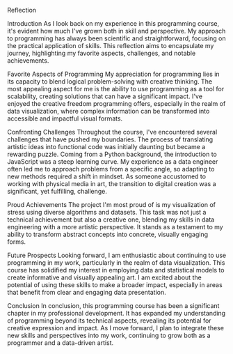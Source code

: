 Reflection

Introduction
    As I look back on my experience in this programming course, it's evident how much I've grown both in skill and perspective. My approach to programming has always been scientific and straightforward, focusing on the practical application of skills. This reflection aims to encapsulate my journey, highlighting my favorite aspects, challenges, and notable achievements.

Favorite Aspects of Programming
    My appreciation for programming lies in its capacity to blend logical problem-solving with creative thinking. The most appealing aspect for me is the ability to use programming as a tool for scalability, creating solutions that can have a significant impact. I've enjoyed the creative freedom programming offers, especially in the realm of data visualization, where complex information can be transformed into accessible and impactful visual formats.

Confronting Challenges
    Throughout the course, I've encountered several challenges that have pushed my boundaries. The process of translating artistic ideas into functional code was initially daunting but became a rewarding puzzle. Coming from a Python background, the introduction to JavaScript was a steep learning curve. My experience as a data engineer often led me to approach problems from a specific angle, so adapting to new methods required a shift in mindset. As someone accustomed to working with physical media in art, the transition to digital creation was a significant, yet fulfilling, challenge.

Proud Achievements
    The project I'm most proud of is my visualization of stress using diverse algorithms and datasets. This task was not just a technical achievement but also a creative one, blending my skills in data engineering with a more artistic perspective. It stands as a testament to my ability to transform abstract concepts into concrete, visually engaging forms.

Future Prospects
    Looking forward, I am enthusiastic about continuing to use programming in my work, particularly in the realm of data visualization. This course has solidified my interest in employing data and statistical models to create informative and visually appealing art. I am excited about the potential of using these skills to make a broader impact, especially in areas that benefit from clear and engaging data presentation.

Conclusion
    In conclusion, this programming course has been a significant chapter in my professional development. It has expanded my understanding of programming beyond its technical aspects, revealing its potential for creative expression and impact. As I move forward, I plan to integrate these new skills and perspectives into my work, continuing to grow both as a programmer and a data-driven artist.


